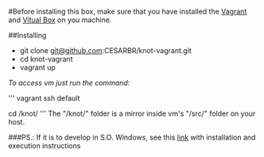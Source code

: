 #Before installing this box, make sure that you have installed the [Vagrant](https://www.vagrantu.com "Vagrant") and [Vitual Box](https://www.virtualbox.org/ "VirtualBox") on you machine.

##Installing
* git clone git@github.com:CESARBR/knot-vagrant.git
* cd knot-vagrant 
* vagrant up

*To access vm just run the command:*

'''
vagrant ssh default

cd /knot/ 
'''
The "/knot/" folder is a mirror inside vm's "/src/" folder on your host.

###PS.: If it is to develop in S.O. Windows, see this [link](https://www.sitepoint.com/getting-started-vagrant-windows/) with installation and execution instructions